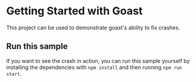 # Getting Started with Goast

This project can be used to demonstrate goast's ability to fix crashes.

## Run this sample

If you want to see the crash in action, you can run this sample yourself by installing the dependencies with `npm install` and then running `npm run start`. 
